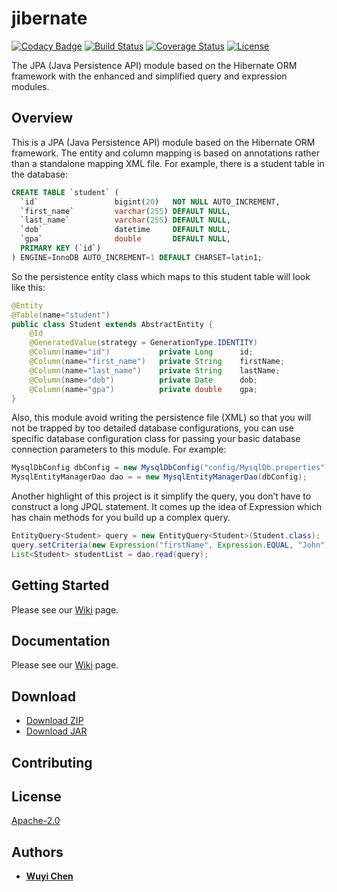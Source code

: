 # jibernate
[![Codacy Badge](https://api.codacy.com/project/badge/Grade/8334effbd0444bf0895d72f72bc20c51)](https://app.codacy.com/app/wuyichen24/jibernate?utm_source=github.com&utm_medium=referral&utm_content=wuyichen24/jibernate&utm_campaign=Badge_Grade_Dashboard)
[![Build Status](https://travis-ci.org/wuyichen24/jibernate.svg?branch=master)](https://travis-ci.org/wuyichen24/jibernate)
[![Coverage Status](https://coveralls.io/repos/github/wuyichen24/jibernate/badge.svg?branch=master)](https://coveralls.io/github/wuyichen24/jibernate?branch=master)
[![License](https://img.shields.io/badge/License-Apache%202.0-green.svg)](https://opensource.org/licenses/Apache-2.0) 

The JPA (Java Persistence API) module based on the Hibernate ORM framework with the enhanced and simplified query and expression modules.

## Overview
This is a JPA (Java Persistence API) module based on the Hibernate ORM framework. The entity and column mapping is based on annotations rather than a standalone mapping XML file. For example, there is a student table in the database:
```sql
CREATE TABLE `student` (
  `id`                 bigint(20)   NOT NULL AUTO_INCREMENT,
  `first_name`         varchar(255) DEFAULT NULL,
  `last_name`          varchar(255) DEFAULT NULL,
  `dob`                datetime     DEFAULT NULL,
  `gpa`                double       DEFAULT NULL,
  PRIMARY KEY (`id`)
) ENGINE=InnoDB AUTO_INCREMENT=1 DEFAULT CHARSET=latin1;
```

So the persistence entity class which maps to this student table will look like this:
```java
@Entity
@Table(name="student")
public class Student extends AbstractEntity {
    @Id
    @GeneratedValue(strategy = GenerationType.IDENTITY)
    @Column(name="id")           private Long      id;
    @Column(name="first_name")   private String    firstName;
    @Column(name="last_name")    private String    lastName;
    @Column(name="dob")          private Date      dob;
    @Column(name="gpa")          private double    gpa;
}
```

Also, this module avoid writing the persistence file (XML) so that you will not be trapped by too detailed database configurations, you can use specific database configuration class for passing your basic database connection parameters to this module. For example:
```java
MysqlDbConfig dbConfig = new MysqlDbConfig("config/MysqlDb.properties").initialize();
MysqlEntityManagerDao dao = = new MysqlEntityManagerDao(dbConfig);
```

Another highlight of this project is it simplify the query, you don’t have to construct a long JPQL statement. It comes up the idea of Expression which has chain methods for you build up a complex query.
```java
EntityQuery<Student> query = new EntityQuery<Student>(Student.class);
query.setCriteria(new Expression("firstName", Expression.EQUAL, "John"));
List<Student> studentList = dao.read(query);
```

## Getting Started
Please see our [Wiki](https://github.com/wuyichen24/jibernate/wiki/Getting-Started) page.

## Documentation
Please see our [Wiki](https://github.com/wuyichen24/jibernate/wiki) page.

## Download
- [Download ZIP](https://github.com/wuyichen24/jibernate/archive/master.zip)
- [Download JAR](https://github.com/wuyichen24/jibernate/releases/download/v1.0/jibernate-1.0.jar)

## Contributing

## License
[Apache-2.0](https://opensource.org/licenses/Apache-2.0)

## Authors
- **[Wuyi Chen](https://www.linkedin.com/in/wuyichen24/)**
